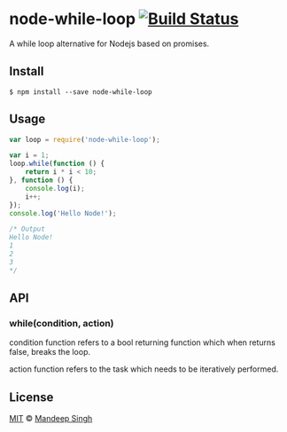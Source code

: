# node-while-loop [![Build Status](https://travis-ci.org/daxlab/node-while-loop.svg?branch=master)](https://travis-ci.org/daxlab/node-while-loop)
A while loop alternative for Nodejs based on promises.

## Install

```
$ npm install --save node-while-loop
```

## Usage

```js
var loop = require('node-while-loop');

var i = 1;
loop.while(function () {
    return i * i < 10;
}, function () {
    console.log(i);
    i++;
});
console.log('Hello Node!');

/* Output
Hello Node!
1
2
3
*/
```

## API

### while(condition, action)

condition function refers to a bool returning function which when returns false, breaks the loop.

action function refers to the task which needs to be iteratively performed.

## License

[MIT](http://daxlab.mit-license.org/) © [Mandeep Singh](http://github.com/daxlab)

